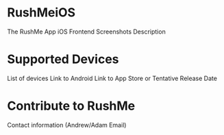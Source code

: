 # RushMeiOS
The RushMe App iOS Frontend
Screenshots
Description

# Supported Devices
List of devices
Link to Android
Link to App Store or Tentative Release Date

# Contribute to RushMe
Contact information (Andrew/Adam Email)








